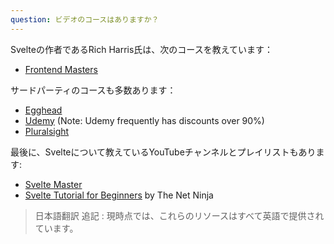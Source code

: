 ```yaml
---
question: ビデオのコースはありますか？
---
```


Svelteの作者であるRich Harris氏は、次のコースを教えています：

- [Frontend Masters](https://frontendmasters.com/courses/svelte/)

サードパーティのコースも多数あります：

- [Egghead](https://egghead.io/browse/frameworks/svelte)
- [Udemy](https://www.udemy.com/courses/search/?q=sveltejs+svelte) (Note: Udemy frequently has discounts over 90%)
- [Pluralsight](https://www.pluralsight.com/search?q=svelte)

最後に、Svelteについて教えているYouTubeチャンネルとプレイリストもあります:

- [Svelte Master](https://www.youtube.com/channel/UCg6SQd5jnWo5Y70rZD9SQFA)
- [Svelte Tutorial for Beginners](https://www.youtube.com/watch?v=zojEMeQGGHs&list=PL4cUxeGkcC9hlbrVO_2QFVqVPhlZmz7tO) by The Net Ninja

> 日本語翻訳 追記 : 現時点では、これらのリソースはすべて英語で提供されています。